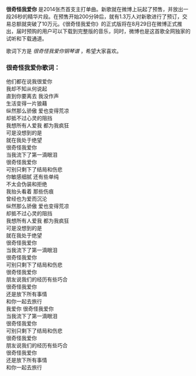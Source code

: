 

**很奇怪我爱你**
是2014张杰首支主打单曲。新歌就在微博上玩起了预售，并放出一段26秒的精华片段。在预售开始200分钟后，就有1.3万人对新歌进行了预订，交易总额就突破了10万元。《很奇怪我爱你》的正式版将在8月29日在微博正式推出，届时预购的用户可以下载到完整版的音乐，同时，微博也是这首歌全网独家的试听和下载通道。

  
歌词下方是 _很奇怪我爱你钢琴谱_ ，希望大家喜欢。

### 很奇怪我爱你歌词：

他们都在说我很爱你  
我却不知从何说起  
直到你要离去 我没作声  
生活变得一片狼藉  
纵然那么骄傲 爱也变得荒凉  
却抵不过心灵的阻挡  
我想所有人爱我 都为我疯狂  
可是没想到的是  
就在我处于绝望  
很奇怪我爱你  
当我流下了第一滴眼泪  
很奇怪我爱你  
可别只剩下了结局和伤悲  
你敏感细腻 还有些单纯  
不太会伪装和拒绝  
我抬头看着 那些伤痕  
曾经也为爱而沉沦  
纵然那么骄傲 爱也变得荒凉  
却抵不过心灵的阻挡  
我想所有人爱我 都为我疯狂  
可是没想到的是  
就在我处于绝望  
很奇怪我爱你  
当我流下了第一滴眼泪  
很奇怪我爱你  
可别只剩下了结局和伤悲  
很奇怪我爱你  
朋友说我们的经历有些巧合  
很奇怪我爱你  
还是放下所有事情  
和你一起去旅行  
我爱你 很奇怪我爱你  
当我流下了第一滴眼泪  
很奇怪我爱你  
可别只剩下了结局和伤悲  
很奇怪我爱你  
朋友说我们的经历有些巧合  
很奇怪我爱你  
还是放下所有事情  
和你一起去旅行

